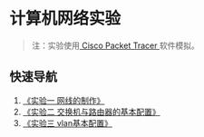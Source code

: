 # 计算机网络实验

> 注：实验使用[ Cisco Packet Tracer ](https://www.netacad.com/courses/packet-tracer)软件模拟。

## 快速导航

1. [《实验一 网线的制作》]()
2. [《实验二 交换机与路由器的基本配置》]('.\实验二\实验二交换机与路由器的基本配置.md')
3. [《实验三 vlan基本配置》]('.\实验三\实验三vlan基本配置.md')